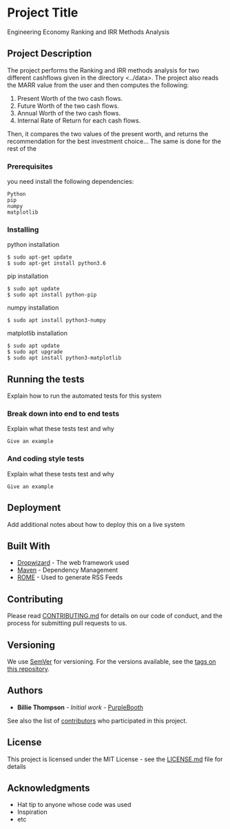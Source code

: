 # Project Title

Engineering Economy Ranking and IRR Methods Analysis

## Project Description

The project performs the Ranking and IRR methods analysis for two different cashflows given in the directory <../data>.
The project also reads the MARR value from the user and then computes the following:

1. Present Worth of the two cash flows.
2. Future Worth of the two cash flows.
3. Annual Worth of the two cash flows.
4. Internal Rate of Return for each cash flows.

Then, it compares the two values of the present worth, and returns the recommendation for the best investment choice...
The same is done for the rest of the 
### Prerequisites

you need install the following dependencies: 

```
Python
pip
numpy
matplotlib
```

### Installing

python installation

```
$ sudo apt-get update
$ sudo apt-get install python3.6
```

pip installation

```
$ sudo apt update
$ sudo apt install python-pip
```

numpy installation

```
$ sudo apt install python3-numpy
```

matplotlib installation
```
$ sudo apt update
$ sudo apt upgrade
$ sudo apt install python3-matplotlib
```

## Running the tests

Explain how to run the automated tests for this system

### Break down into end to end tests

Explain what these tests test and why

```
Give an example
```

### And coding style tests

Explain what these tests test and why

```
Give an example
```

## Deployment

Add additional notes about how to deploy this on a live system

## Built With

* [Dropwizard](http://www.dropwizard.io/1.0.2/docs/) - The web framework used
* [Maven](https://maven.apache.org/) - Dependency Management
* [ROME](https://rometools.github.io/rome/) - Used to generate RSS Feeds

## Contributing

Please read [CONTRIBUTING.md](https://gist.github.com/PurpleBooth/b24679402957c63ec426) for details on our code of conduct, and the process for submitting pull requests to us.

## Versioning

We use [SemVer](http://semver.org/) for versioning. For the versions available, see the [tags on this repository](https://github.com/your/project/tags). 

## Authors

* **Billie Thompson** - *Initial work* - [PurpleBooth](https://github.com/PurpleBooth)

See also the list of [contributors](https://github.com/your/project/contributors) who participated in this project.

## License

This project is licensed under the MIT License - see the [LICENSE.md](LICENSE.md) file for details

## Acknowledgments

* Hat tip to anyone whose code was used
* Inspiration
* etc


